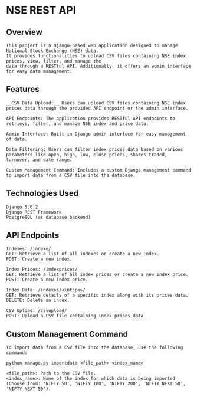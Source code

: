 # NSE REST API

## Overview
    
    This project is a Django-based web application designed to manage National Stock Exchange (NSE) data.
    It provides functionalities to upload CSV files containing NSE index prices, view, filter, and manage the      
    data through a RESTful API. Additionally, it offers an admin interface for easy data management.
 
## Features

    __CSV Data Upload:__ Users can upload CSV files containing NSE index prices data through the provided API endpoint or the admin interface.

    API Endpoints: The application provides RESTful API endpoints to retrieve, filter, and manage NSE index and price data.

    Admin Interface: Built-in Django admin interface for easy management of data.

    Data Filtering: Users can filter index prices data based on various parameters like open, high, low, close prices, shares traded, turnover, and date range.

    Custom Management Command: Includes a custom Django management command to import data from a CSV file into the database.

## Technologies Used

    Django 5.0.2
    Django REST Framework
    PostgreSQL (as database backend)

## API Endpoints

    Indexes: /indexe/
    GET: Retrieve a list of all indexes or create a new index.
    POST: Create a new index.

    Index Prices: /indexprices/
    GET: Retrieve a list of all index prices or create a new index price.
    POST: Create a new index price.

    Index Data: /indexes/<int:pk>/
    GET: Retrieve details of a specific index along with its prices data.
    DELETE: Delete an index.

    CSV Upload: /csvupload/
    POST: Upload a CSV file containing index prices data.

## Custom Management Command

    To import data from a CSV file into the database, use the following command:

    python manage.py importdata <file_path> <index_name>

    <file_path>: Path to the CSV file.
    <index_name>: Name of the index for which data is being imported (Choose from: 'NIFTY 50', 'NIFTY 100', 'NIFTY 200', 'NIFTY NEXT 50', 'NIFTY NEXT 50').
